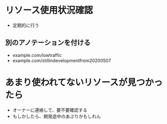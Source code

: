 # リソース使用状況確認
- 定期的に行う

## 別のアノテーションを付ける
- example.com/lowtraffic
- example.com/stillindevelopmentfrom20200507

# あまり使われてないリソースが見つかったら
- オーナーに連絡して、要不要確認する
- もしかしたら、開発途中のあぷりかもしれん
